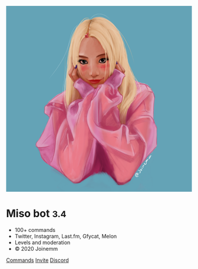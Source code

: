 ![logo](assets/icon.png)

# Miso bot <small>3.4</small>

- 100+ commands
- Twitter, Instagram, Last.fm, Gfycat, Melon
- Levels and moderation
- © 2020 Joinemm

[Commands](/#info)
[Invite](https://discordapp.com/oauth2/authorize?client_id=500385855072894982&scope=bot&permissions=1074654407)
[Discord](https://discord.gg/fdeCeNN)
